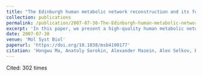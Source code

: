 ```yaml
---
title: "The Edinburgh human metabolic network reconstruction and its functional analysis."
collection: publications
permalink: /publication/2007-07-30-The-Edinburgh-human-metabolic-network-reconstruction-and-its-functional-analysis
excerpt: 'In this paper, we present a high-quality human metabolic network manually reconstructed by integrating genome annotation information from different databases and metabolic reaction information from literature.'
date: 2007-07-30
venue: 'Mol Syst Biol'
paperurl: 'https://doi.org/10.1038/msb4100177'
citation: 'Hongwu Ma, Anatoly Sorokin, Alexander Mazein, Alex Selkov, Evgeni Selkov, Oleg Demin, and Igor I Goryanin. (2007). &quot;The Edinburgh human metabolic network reconstruction and its functional analysis.&quot; <i>Mol Syst Biol</i>, vol. 3 p. 135.'
---
```


Cited: 302 times

